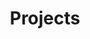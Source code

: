 ---
title: "Projects"
layout: collection
header:
  overlay_image: aspens.png
  overlay_filter: 0.3

permalink: /projects/
collection: projects
entries_layout: grid
classes: wide
author_profile: true
---